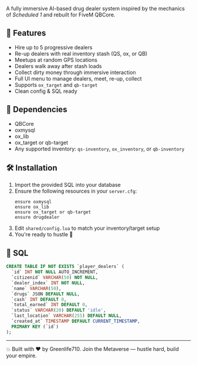 A fully immersive AI-based drug dealer system inspired by the mechanics of *Scheduled 1* and rebuilt for FiveM QBCore.

## 🌟 Features
- Hire up to 5 progressive dealers
- Re-up dealers with real inventory stash (QS, ox, or QB)
- Meetups at random GPS locations
- Dealers walk away after stash loads
- Collect dirty money through immersive interaction
- Full UI menu to manage dealers, meet, re-up, collect
- Supports `ox_target` and `qb-target`
- Clean config & SQL ready

## 🧩 Dependencies
- QBCore
- oxmysql
- ox_lib
- ox_target or qb-target
- Any supported inventory: `qs-inventory`, `ox_inventory`, or `qb-inventory`

## 🛠 Installation
1. Import the provided SQL into your database
2. Ensure the following resources in your `server.cfg`:
   ```
   ensure oxmysql
   ensure ox_lib
   ensure ox_target or qb-target
   ensure drugdealer
   ```
3. Edit `shared/config.lua` to match your inventory/target setup
4. You're ready to hustle 💼

## 📂 SQL
```sql
CREATE TABLE IF NOT EXISTS `player_dealers` (
  `id` INT NOT NULL AUTO_INCREMENT,
  `citizenid` VARCHAR(50) NOT NULL,
  `dealer_index` INT NOT NULL,
  `name` VARCHAR(50),
  `drugs` JSON DEFAULT NULL,
  `cash` INT DEFAULT 0,
  `total_earned` INT DEFAULT 0,
  `status` VARCHAR(20) DEFAULT 'idle',
  `last_location` VARCHAR(255) DEFAULT NULL,
  `created_at` TIMESTAMP DEFAULT CURRENT_TIMESTAMP,
  PRIMARY KEY (`id`)
);
```

---

💥 Built with ❤️ by Greenlife710. Join the Metaverse — hustle hard, build your empire.

